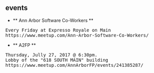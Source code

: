 ## events

- ** Ann Arbor Software Co-Workers **

<pre>
Every Friday at Expresso Royale on Main
https://www.meetup.com/Ann-Arbor-Software-Co-Workers/
</pre>

- ** A2FP **

<pre>
Thursday, Jully 27, 2017 @ 6:30pm.
Lobby of the "618 SOUTH MAIN" building
https://www.meetup.com/AnnArborFP/events/241385287/
</pre>
